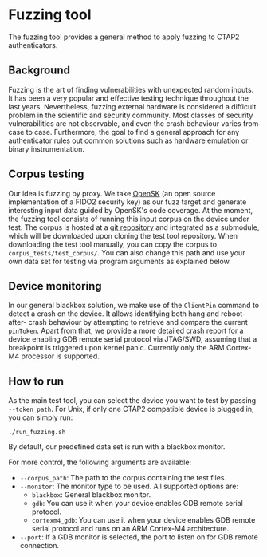 # Fuzzing tool

The fuzzing tool provides a general method to apply fuzzing to CTAP2
authenticators.

## Background

Fuzzing is the art of finding vulnerabilities with unexpected random inputs. 
It has been a very popular and effective testing technique throughout the
last years. Nevertheless, fuzzing external hardware is considered a difficult 
problem in the scientific and security community. Most classes of security
vulnerabilities are not observable, and even the crash behaviour varies from case
to case. Furthermore, the goal to find a general approach for any authenticator
rules out common solutions such as hardware emulation or binary instrumentation.

## Corpus testing

Our idea is fuzzing by proxy. We take [OpenSK](https://github.com/google/OpenSK)
(an open source implementation of a FIDO2 security key) as our fuzz target and 
generate interesting input data guided by OpenSK's code coverage. At the moment,
the fuzzing tool consists of running this input corpus on the device under test.
The corpus is hosted at a [git repository](https://github.com/google/CTAP2-test-tool-corpus)
and integrated as a submodule, which will be downloaded upon cloning the test
tool repository. When downloading the test tool manually, you can copy the corpus
to `corpus_tests/test_corpus/`. You can also change this path and use your own
data set for testing via program arguments as explained below.

## Device monitoring

In our general blackbox solution, we make use of the `ClientPin` command to
detect a crash on the device. It allows identifying both hang and reboot-after-
crash behaviour by attempting to retrieve and compare the current `pinToken`.
Apart from that, we provide a more detailed crash report for a device enabling
GDB remote serial protocol via JTAG/SWD, assuming that a breakpoint is triggered
upon kernel panic. Currently only the ARM Cortex-M4 processor is supported.

## How to run

As the main test tool, you can select the device you want to test by passing 
`--token_path`. For Unix, if only one CTAP2 compatible device is plugged in,
you can simply run:
```shell
./run_fuzzing.sh
```
By default, our predefined data set is run with a blackbox monitor.

For more control, the following arguments are available:

- `--corpus_path`: The path to the corpus containing the test files.
- `--monitor`: The monitor type to be used. All supported options are:
    - `blackbox`: General blackbox monitor.
    - `gdb`: You can use it when your device enables GDB remote serial protocol.
    - `cortexm4_gdb`: You can use it when your device enables GDB remote serial
      protocol and runs on an ARM Cortex-M4 architecture.
- `--port`: If a GDB monitor is selected, the port to listen on for GDB remote 
  connection.
